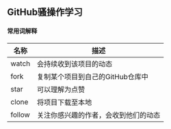## GitHub骚操作学习

#### 常用词解释

| 名称   | 描述                                 |
| ------ | ------------------------------------ |
| watch  | 会持续收到该项目的动态               |
| fork   | 复制某个项目到自己的GitHub仓库中     |
| star   | 可以理解为点赞                       |
| clone  | 将项目下载至本地                     |
| follow | 关注你感兴趣的作者，会收到他们的动态 |


